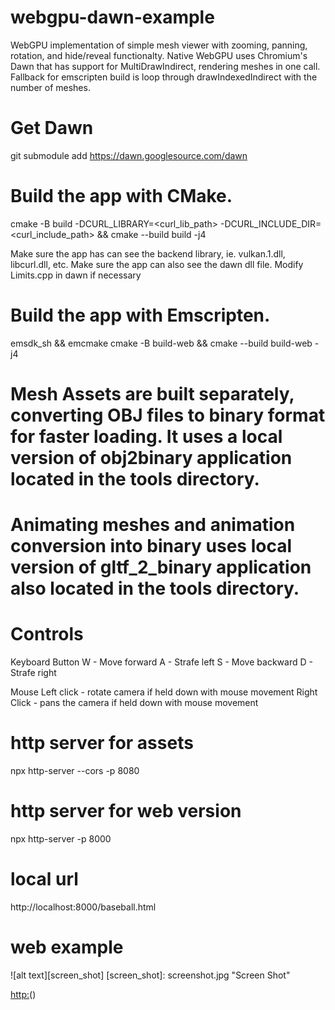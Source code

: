 # webgpu-dawn-example

WebGPU implementation of simple mesh viewer with zooming, panning, rotation, and hide/reveal functionalty. Native WebGPU uses Chromium's Dawn that has support for MultiDrawIndirect, rendering meshes in one call. Fallback for emscripten build is loop through drawIndexedIndirect with the number of meshes.

# Get Dawn
git submodule add https://dawn.googlesource.com/dawn

# Build the app with CMake.
cmake -B build -DCURL_LIBRARY=<curl_lib_path> -DCURL_INCLUDE_DIR=<curl_include_path> && cmake --build build -j4

Make sure the app has can see the backend library, ie. vulkan.1.dll, libcurl.dll, etc.
Make sure the app can also see the dawn dll file.
Modify Limits.cpp in dawn if necessary

# Build the app with Emscripten.
emsdk_sh && emcmake cmake -B build-web && cmake --build build-web -j4

# Mesh Assets are built separately, converting OBJ files to binary format for faster loading. It uses a local version of obj2binary application located in the tools directory.
# Animating meshes and animation conversion into binary uses local version of gltf_2_binary application also located in the tools directory.

# Controls
Keyboard Button
    W - Move forward
    A - Strafe left
    S - Move backward
    D - Strafe right
    
Mouse
    Left click - rotate camera if held down with mouse movement 
    Right Click - pans the camera if held down with mouse movement 

# http server for assets
npx http-server --cors -p 8080

# http server for web version
npx http-server -p 8000

# local url
http://localhost:8000/baseball.html

# web example
![alt text][screen_shot]
[screen_shot]: screenshot.jpg "Screen Shot"

[http:](https://wdings23.github.io/baseball.html)()

